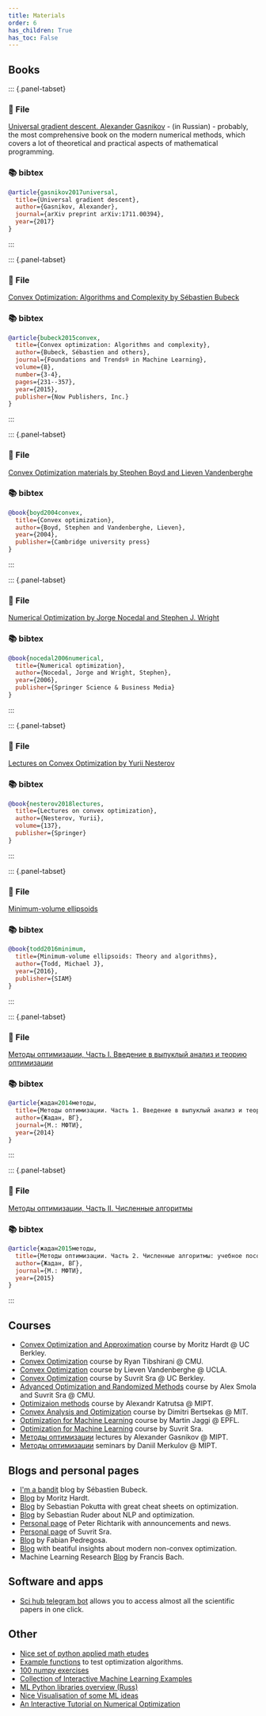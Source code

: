 ```yaml
---
title: Materials
order: 6
has_children: True
has_toc: False
---
```


## Books

::: {.panel-tabset}

### 📝 File 
[Universal gradient descent. Alexander Gasnikov](https://arxiv.org/ftp/arxiv/papers/1711/1711.00394.pdf) - (in Russian) - probably, the most comprehensive book on the modern numerical methods, which covers a lot of theoretical and practical aspects of mathematical programming.

### 📚 bibtex
```bibtex
@article{gasnikov2017universal,
  title={Universal gradient descent},
  author={Gasnikov, Alexander},
  journal={arXiv preprint arXiv:1711.00394},
  year={2017}
}
```
:::

::: {.panel-tabset}

### 📝 File
[Convex Optimization: Algorithms and Complexity by Sébastien Bubeck](https://arxiv.org/pdf/1405.4980.pdf)

### 📚 bibtex
```bibtex
@article{bubeck2015convex,
  title={Convex optimization: Algorithms and complexity},
  author={Bubeck, Sébastien and others},
  journal={Foundations and Trends® in Machine Learning},
  volume={8},
  number={3-4},
  pages={231--357},
  year={2015},
  publisher={Now Publishers, Inc.}
}
```
:::

::: {.panel-tabset}

### 📝 File 
[Convex Optimization materials by Stephen Boyd and Lieven Vandenberghe](https://web.stanford.edu/~boyd/cvxbook/)

### 📚 bibtex
```bibtex
@book{boyd2004convex,
  title={Convex optimization},
  author={Boyd, Stephen and Vandenberghe, Lieven},
  year={2004},
  publisher={Cambridge university press}
}
```
:::

::: {.panel-tabset}

### 📝 File 
[Numerical Optimization by Jorge Nocedal and Stephen J. Wright](/assets/files/NumericalOptimization.pdf)

### 📚 bibtex
```bibtex
@book{nocedal2006numerical,
  title={Numerical optimization},
  author={Nocedal, Jorge and Wright, Stephen},
  year={2006},
  publisher={Springer Science & Business Media}
}
```
:::

::: {.panel-tabset}

### 📝 File 
[Lectures on Convex Optimization by Yurii Nesterov](/assets/files/Nesterov_the_best.pdf)

### 📚 bibtex
```bibtex
@book{nesterov2018lectures,
  title={Lectures on convex optimization},
  author={Nesterov, Yurii},
  volume={137},
  publisher={Springer}
}
```
:::

::: {.panel-tabset}

### 📝 File 
[Minimum-volume ellipsoids](/assets/files/MVE_book.pdf)

### 📚 bibtex
```bibtex
@book{todd2016minimum,
  title={Minimum-volume ellipsoids: Theory and algorithms},
  author={Todd, Michael J},
  year={2016},
  publisher={SIAM}
}
```
:::

::: {.panel-tabset}

### 📝 File 
[Методы оптимизации, Часть I. Введение в выпуклый анализ и теорию оптимизации](/assets/files/Zhadan_1.pdf)

### 📚 bibtex
```bibtex
@article{жадан2014методы,
  title={Методы оптимизации. Часть 1. Введение в выпуклый анализ и теорию оптимизации: учебное пособие},
  author={Жадан, ВГ},
  journal={М.: МФТИ},
  year={2014}
}
```
:::

::: {.panel-tabset}

### 📝 File 
[Методы оптимизации, Часть II. Численные алгоритмы](/assets/files/Zhadan_2.pdf)

### 📚 bibtex
```bibtex
@article{жадан2015методы,
  title={Методы оптимизации. Часть 2. Численные алгоритмы: учебное пособие},
  author={Жадан, ВГ},
  journal={М.: МФТИ},
  year={2015}
}
```
:::

## Courses

* [Convex Optimization and Approximation](https://ee227c.github.io/) course by Moritz Hardt @ UC Berkley.
* [Convex Optimization](http://www.stat.cmu.edu/~ryantibs/convexopt/) course by Ryan Tibshirani @ CMU.
* [Convex Optimization](http://www.seas.ucla.edu/~vandenbe/ee236b/ee236b.html) course by Lieven Vandenberghe @ UCLA.
* [Convex Optimization](https://optml.mit.edu/teach/ee227a/index.html) course by Suvrit Sra @ UC Berkley.
* [Advanced Optimization and Randomized Methods](https://www.cs.cmu.edu/~suvrit/teach/aopt.html) course by Alex Smola and Suvrit Sra @ CMU.
* [Optimizaion methods](https://github.com/amkatrutsa/MIPT-Opt) course by Alexandr Katrutsa @ MIPT.
* [Convex Analysis and Optimization](https://ocw.mit.edu/courses/electrical-engineering-and-computer-science/6-253-convex-analysis-and-optimization-spring-2012/) course by Dimitri Bertsekas @ MIT.
* [Optimization for Machine Learning](https://github.com/epfml/OptML_course) course by Martin Jaggi @ EPFL.
* [Optimization for Machine Learning](http://optml.mit.edu/teach/6881/) course by Suvrit Sra.
* [Методы оптимизации](https://opt.mipt.ru) lectures by Alexander Gasnikov @ MIPT.
* [Методы оптимизации](https://mipt21.fmin.xyz) seminars by Daniil Merkulov @ MIPT.


## Blogs and personal pages

* [I'm a bandit](https://blogs.princeton.edu/imabandit/) blog by Sébastien Bubeck.
* [Blog](http://blog.mrtz.org/) by Moritz Hardt.
* [Blog](http://www.pokutta.com/blog/) by Sebastian Pokutta with great cheat sheets on optimization.
* [Blog](http://ruder.io/) by Sebastian Ruder about NLP and optimization.
* [Personal page](https://richtarik.org/) of Peter Richtarik with announcements and news.
* [Personal page](http://suvrit.de) of Suvrit Sra.
* [Blog](http://fa.bianp.net/) by Fabian Pedregosa.
* [Blog](http://www.offconvex.org/) with beatiful insights about modern non-convex optimization.
* Machine Learning Research [Blog](https://francisbach.com/) by Francis Bach.

## Software and apps

* [Sci hub telegram bot](https://teleg.one/scihubot) allows you to access almost all the scientific papers in one click.

## Other

* [Nice set of python applied math etudes](https://www.numerical-tours.com/python/)
* [Example functions](https://www.sfu.ca/~ssurjano/optimization.html) to test optimization algorithms.
* [100 numpy exercises](https://github.com/rougier/numpy-100/blob/master/100_Numpy_exercises.ipynb)
* [Collection of Interactive Machine Learning Examples](https://research.google.com/seedbank/)
* [ML Python libraries overview (Russ)](https://neerc.ifmo.ru/wiki/index.php?title=Обзор_библиотек_для_машинного_обучения_на_Python)
* [Nice Visualisation of some ML ideas](http://www.r2d3.us/)
* [An Interactive Tutorial on Numerical Optimization](http://www.benfrederickson.com/numerical-optimization/)